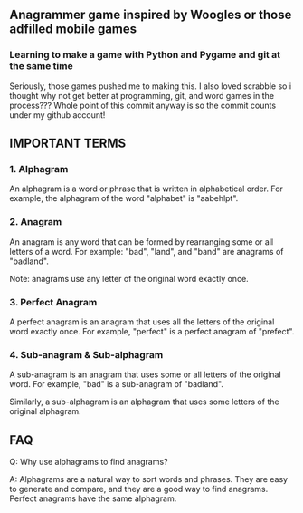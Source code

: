 ## Anagrammer game inspired by Woogles or those adfilled mobile games

### Learning to make a game with Python and Pygame and git at the same time

Seriously, those games pushed me to making this. I also loved scrabble so i thought why not get better at programming, git, and word games in the process??? Whole point of this commit anyway is so the commit counts under my github account!

## IMPORTANT TERMS

### 1. Alphagram

An alphagram is a word or phrase that is written in alphabetical order. For example, the alphagram of the word "alphabet" is "aabehlpt".

### 2. Anagram

An anagram is any word that can be formed by rearranging some or all letters of a word. For example: "bad", "land", and "band" are anagrams of "badland".

Note: anagrams use any letter of the original word exactly once.

### 3. Perfect Anagram

A perfect anagram is an anagram that uses all the letters of the original word exactly once. For example, "perfect" is a perfect anagram of "prefect".

### 4. Sub-anagram & Sub-alphagram

A sub-anagram is an anagram that uses some or all letters of the original word. For example, "bad" is a sub-anagram of "badland". 

Similarly, a sub-alphagram is an alphagram that uses some letters of the original alphagram.

## FAQ

Q: Why use alphagrams to find anagrams?

A: Alphagrams are a natural way to sort words and phrases. They are easy to generate and compare, and they are a good way to find anagrams. Perfect anagrams have the same alphagram. 

